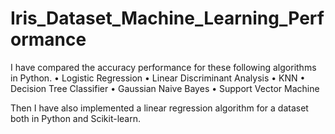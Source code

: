 # Iris_Dataset_Machine_Learning_Performance

I have compared the accuracy performance for these following algorithms in Python.
    •	Logistic Regression
    •	Linear Discriminant Analysis
    •	KNN
    •	Decision Tree Classifier
    •	Gaussian Naive Bayes
    •	Support Vector Machine
   
Then I have also implemented a linear regression algorithm for a dataset both in Python and Scikit-learn.
    
